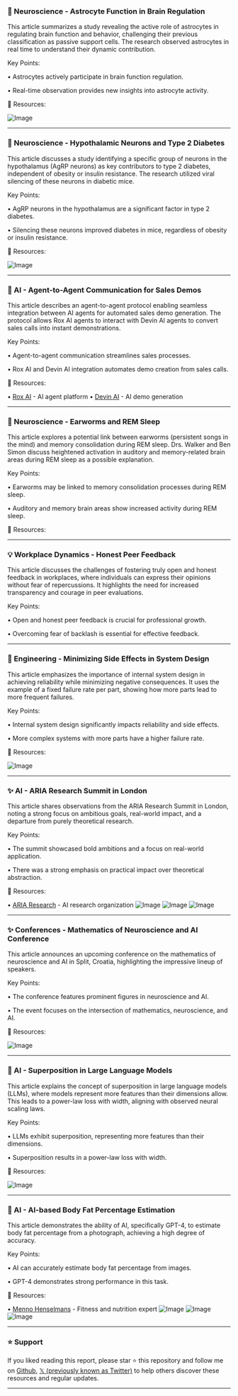 ### 🔬 Neuroscience - Astrocyte Function in Brain Regulation

This article summarizes a study revealing the active role of astrocytes in regulating brain function and behavior, challenging their previous classification as passive support cells.  The research observed astrocytes in real time to understand their dynamic contribution.

Key Points:

• Astrocytes actively participate in brain function regulation.

• Real-time observation provides new insights into astrocyte activity.


🔗 Resources:

![Image](https://pbs.twimg.com/media/GrGUL9wXcAAiA6p?format=jpg&name=small)

---

### 🔬 Neuroscience - Hypothalamic Neurons and Type 2 Diabetes

This article discusses a study identifying a specific group of neurons in the hypothalamus (AgRP neurons) as key contributors to type 2 diabetes, independent of obesity or insulin resistance.  The research utilized viral silencing of these neurons in diabetic mice.

Key Points:

• AgRP neurons in the hypothalamus are a significant factor in type 2 diabetes.

•  Silencing these neurons improved diabetes in mice, regardless of obesity or insulin resistance.


🔗 Resources:

![Image](https://pbs.twimg.com/media/GrGSpbuXAAEidVy?format=jpg&name=small)

---

### 🚀 AI - Agent-to-Agent Communication for Sales Demos

This article describes an agent-to-agent protocol enabling seamless integration between AI agents for automated sales demo generation.  The protocol allows Rox AI agents to interact with Devin AI agents to convert sales calls into instant demonstrations.

Key Points:

• Agent-to-agent communication streamlines sales processes.


• Rox AI and Devin AI integration automates demo creation from sales calls.


🔗 Resources:

• [Rox AI](https://x.com/rox__ai) - AI agent platform
• [Devin AI](https://x.com/DevinAI) - AI demo generation


---

### 🧠 Neuroscience - Earworms and REM Sleep

This article explores a potential link between earworms (persistent songs in the mind) and memory consolidation during REM sleep.  Drs. Walker and Ben Simon discuss heightened activation in auditory and memory-related brain areas during REM sleep as a possible explanation.

Key Points:

• Earworms may be linked to memory consolidation processes during REM sleep.

• Auditory and memory brain areas show increased activity during REM sleep.


🔗 Resources:


---

### 💡 Workplace Dynamics - Honest Peer Feedback

This article discusses the challenges of fostering truly open and honest feedback in workplaces, where individuals can express their opinions without fear of repercussions. It highlights the need for increased transparency and courage in peer evaluations.

Key Points:

• Open and honest peer feedback is crucial for professional growth.

• Overcoming fear of backlash is essential for effective feedback.



---

### 🤖 Engineering - Minimizing Side Effects in System Design

This article emphasizes the importance of internal system design in achieving reliability while minimizing negative consequences. It uses the example of a fixed failure rate per part, showing how more parts lead to more frequent failures.

Key Points:

• Internal system design significantly impacts reliability and side effects.

• More complex systems with more parts have a higher failure rate.


🔗 Resources:

![Image](https://pbs.twimg.com/media/GrFOaTjbQAA1sZ3?format=png&name=small)

---

### ✨ AI - ARIA Research Summit in London

This article shares observations from the ARIA Research Summit in London, noting a strong focus on ambitious goals, real-world impact, and a departure from purely theoretical research.

Key Points:

• The summit showcased bold ambitions and a focus on real-world application.

• There was a strong emphasis on practical impact over theoretical abstraction.


🔗 Resources:

• [ARIA Research](https://x.com/ARIA_research) - AI research organization
![Image](https://pbs.twimg.com/media/GrD2zvSXMAEMI4Q?format=jpg&name=small)
![Image](https://pbs.twimg.com/media/GrD2z0uXYAAfGXe?format=jpg&name=360x360)
![Image](https://pbs.twimg.com/media/GrD2z46WkAA9ekT?format=jpg&name=360x360)

---

### ✨ Conferences - Mathematics of Neuroscience and AI Conference

This article announces an upcoming conference on the mathematics of neuroscience and AI in Split, Croatia, highlighting the impressive lineup of speakers.

Key Points:

• The conference features prominent figures in neuroscience and AI.


• The event focuses on the intersection of mathematics, neuroscience, and AI.


🔗 Resources:

![Image](https://pbs.twimg.com/media/GrDzy11WkAAKO4A?format=jpg&name=small)

---

### 🤖 AI - Superposition in Large Language Models

This article explains the concept of superposition in large language models (LLMs), where models represent more features than their dimensions allow. This leads to a power-law loss with width, aligning with observed neural scaling laws.

Key Points:

• LLMs exhibit superposition, representing more features than their dimensions.

• Superposition results in a power-law loss with width.


🔗 Resources:

![Image](https://pbs.twimg.com/media/GrCbd8sWoAAmgrB?format=jpg&name=small)

---

### 🤖 AI - AI-based Body Fat Percentage Estimation

This article demonstrates the ability of AI, specifically GPT-4, to estimate body fat percentage from a photograph, achieving a high degree of accuracy.

Key Points:

• AI can accurately estimate body fat percentage from images.

• GPT-4 demonstrates strong performance in this task.


🔗 Resources:

• [Menno Henselmans](https://x.com/MennoHenselmans) - Fitness and nutrition expert
![Image](https://pbs.twimg.com/media/GrDj4S7WUAAQ4yn?format=jpg&name=small)
![Image](https://pbs.twimg.com/media/GrDj4ShXYAA1Rah?format=jpg&name=small)
![Image](https://pbs.twimg.com/media/GrBC5dWWUAAayUH?format=jpg&name=240x240)


---

### ⭐️ Support

If you liked reading this report, please star ⭐️ this repository and follow me on [Github](https://github.com/Drix10), [𝕏 (previously known as Twitter)](https://x.com/DRIX_10_) to help others discover these resources and regular updates.

---